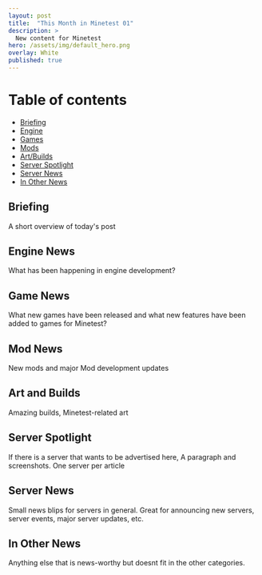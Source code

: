 ```yaml
---
layout: post
title:  "This Month in Minetest 01"
description: >
  New content for Minetest
hero: /assets/img/default_hero.png
overlay: White
published: true
---
```


# Table of contents
*  [Briefing](#overview)
*  [Engine](#engine)
*  [Games](#games)
*  [Mods](#mods)
*  [Art/Builds](#art)
*  [Server Spotlight](#s-spotlight)
*  [Server News](#s-news)
*  [In Other News](#o-news)


## Briefing <a name="overview"></a>


A short overview of today's post

## Engine News <a name="engine"></a>


What has been happening in engine development?

## Game News <a name="games"></a>


What new games have been released and what new features have been added to games for Minetest?

## Mod News <a name="mods"></a>


New mods and major Mod development updates

## Art and Builds <a name="art"></a>


Amazing builds, Minetest-related art

## Server Spotlight <a name="s-spotlight"></a>


If there is a server that wants to be advertised here, A paragraph and screenshots.
One server per article

## Server News <a name="s-news"></a>


Small news blips for servers in general. Great for announcing new servers, server events, major server updates, etc.

## In Other News <a name="s-news"></a>


Anything else that is news-worthy but doesnt fit in the other categories.
